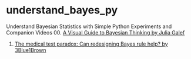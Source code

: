 # understand_bayes_py
Understand Bayesian Statistics with Simple Python Experiments and Companion Videos
00. [A Visual Guide to Bayesian Thinking by Julia Galef](https://www.youtube.com/watch?v=BrK7X_XlGB8)
01. [The medical test paradox: Can redesigning Bayes rule help? by 3Blue1Brown](https://www.youtube.com/watch?v=lG4VkPoG3ko)

